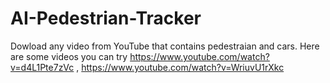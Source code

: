 # AI-Pedestrian-Tracker
Dowload any video from YouTube that contains pedestraian and cars.
Here are some videos you can try
https://www.youtube.com/watch?v=d4L1Pte7zVc ,
https://www.youtube.com/watch?v=WriuvU1rXkc
